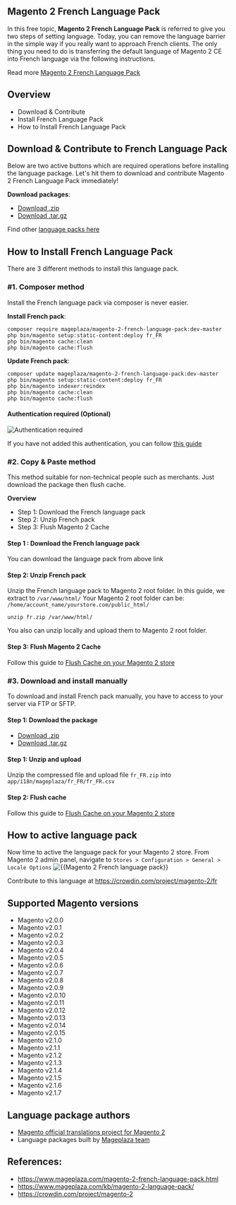 ## Magento 2 French Language Pack

In this free topic, **Magento 2 French Language Pack** is referred to give you two steps of setting language. Today, you can remove the language barrier in the simple way if you really want to approach French clients. The only thing you need to do is transferring the default language of Magento 2 CE into French language via the following instructions.

Read more [Magento 2 French Language Pack](https://www.mageplaza.com/magento-2-french-language-pack.html)


## Overview

- Download & Contribute
- Install French Language Pack
- How to Install French Language Pack

## Download & Contribute to French Language Pack

Below are two active buttons which are required operations before installing the language package. Let's hit them to download and contribute Magento 2 French Language Pack immediately!

**Download packages**:

- [Download .zip](https://github.com/mageplaza/magento-2-french-language-pack/archive/master.zip)
- [Download .tar.gz](https://github.com/mageplaza/magento-2-french-language-pack/tarball/master)


Find other [language packs here]({https://www.mageplaza.com/kb/magento-2-language-pack/)

## How to Install French Language Pack

There are 3 different methods to install this language pack.

### #1. Composer method
Install the French language pack via composer is never easier.

**Install French pack**:

```
composer require mageplaza/magento-2-french-language-pack:dev-master
php bin/magento setup:static-content:deploy fr_FR
php bin/magento cache:clean
php bin/magento cache:flush

```


**Update  French pack**:

```
composer update mageplaza/magento-2-french-language-pack:dev-master
php bin/magento setup:static-content:deploy fr_FR
php bin/magento indexer:reindex
php bin/magento cache:clean
php bin/magento cache:flush

```

#### Authentication required (Optional)

![Authentication required](https://cdn.mageplaza.com/media/general/dmryiPk.png)

If you have not added this authentication, you can follow [this guide](http://devdocs.magento.com/guides/v2.0/install-gde/prereq/connect-auth.html)


### #2. Copy & Paste method

This method suitable for non-technical people such as merchants. Just download the package then flush cache.

**Overview**

- Step 1: Download the French language pack
- Step 2: Unzip French pack
- Step 3: Flush Magento 2 Cache

#### Step 1 : Download the French language pack

You can download the language pack from above link

#### Step 2: Unzip French pack

Unzip the French language pack to Magento 2 root folder. In this guide, we extract to `/var/www/html/`
Your Magento 2 root folder can be: `/home/account_name/yourstore.com/public_html/`

```
unzip fr.zip /var/www/html/
```

You also can unzip locally and upload them to Magento 2 root folder.

#### Step 3: Flush Magento 2 Cache

Follow this guide to [Flush Cache on your Magento 2 store](https://www.mageplaza.com/kb/how-flush-enable-disable-cache.html)


### #3. Download and install manually

To download and install French pack manually, you have to access to your server via FTP or SFTP.

#### Step 1: Download the package

- [Download .zip](https://github.com/mageplaza/magento-2-french-language-pack/archive/master.zip)
- [Download .tar.gz](https://github.com/mageplaza/magento-2-french-language-pack/tarball/master)

#### Step 1: Unzip and upload

Unzip the compressed file and upload file `fr_FR.zip` into `app/i18n/mageplaza/fr_FR/fr_FR.csv`

#### Step 2: Flush cache

Follow this guide to [Flush Cache on your Magento 2 store](https://www.mageplaza.com/kb/how-flush-enable-disable-cache.html)


## How to active language pack

Now time to active the language pack for your Magento 2 store. From Magento 2 admin panel, navigate to `Stores > Configuration > General > Locale Options`
![{{Magento 2 French language pack}}](https://cdn.mageplaza.com/media/general/aPSUA0l.png)


<!-- ## Translation process of French Language Pack
![process](http://progressed.io/bar/80) -->

Contribute to this language at https://crowdin.com/project/magento-2/fr

## Supported Magento versions

- Magento v2.0.0
- Magento v2.0.1
- Magento v2.0.2
- Magento v2.0.3
- Magento v2.0.4
- Magento v2.0.5
- Magento v2.0.6
- Magento v2.0.7
- Magento v2.0.8
- Magento v2.0.9
- Magento v2.0.10
- Magento v2.0.11
- Magento v2.0.12
- Magento v2.0.13
- Magento v2.0.14
- Magento v2.0.15
- Magento v2.1.0
- Magento v2.1.1
- Magento v2.1.2
- Magento v2.1.3
- Magento v2.1.4
- Magento v2.1.5
- Magento v2.1.6
- Magento v2.1.7



## Language package authors

- [Magento official translations project for Magento 2](https://crowdin.com/project/magento-2)
- Language packages built by [Mageplaza team](https://www.mageplaza.com/)


## References:

- https://www.mageplaza.com/magento-2-french-language-pack.html
- https://www.mageplaza.com/kb/magento-2-language-pack/
- https://crowdin.com/project/magento-2